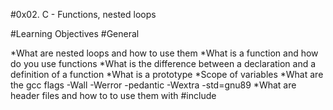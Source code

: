 #0x02. C - Functions, nested loops

#Learning Objectives
#General


*What are nested loops and how to use them
*What is a function and how do you use functions
*What is the difference between a declaration and a definition of a function
*What is a prototype 
*Scope of variables
*What are the gcc flags -Wall -Werror -pedantic -Wextra -std=gnu89
*What are header files and how to to use them with #include
